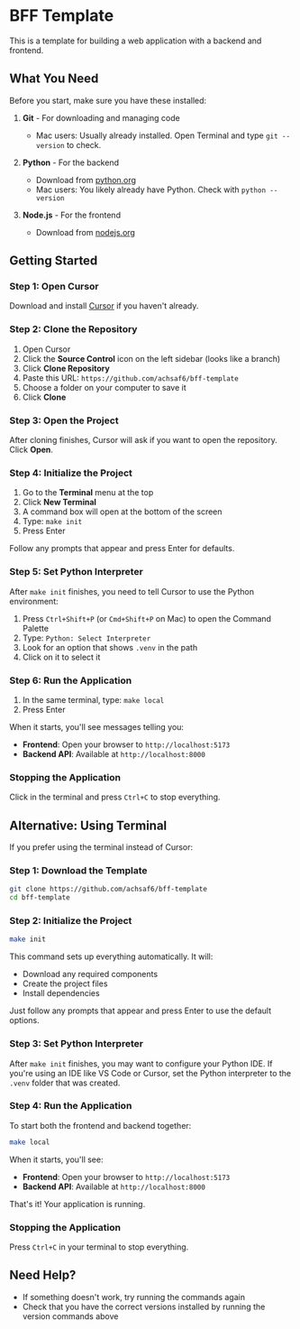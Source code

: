 # BFF Template

This is a template for building a web application with a backend and frontend.

## What You Need

Before you start, make sure you have these installed:

1. **Git** - For downloading and managing code
   - Mac users: Usually already installed. Open Terminal and type `git --version` to check.

2. **Python** - For the backend
   - Download from [python.org](https://www.python.org/downloads/)
   - Mac users: You likely already have Python. Check with `python --version`

3. **Node.js** - For the frontend
   - Download from [nodejs.org](https://nodejs.org/)

## Getting Started

### Step 1: Open Cursor

Download and install [Cursor](https://cursor.com/) if you haven't already.

### Step 2: Clone the Repository

1. Open Cursor
2. Click the **Source Control** icon on the left sidebar (looks like a branch)
3. Click **Clone Repository**
4. Paste this URL: `https://github.com/achsaf6/bff-template`
5. Choose a folder on your computer to save it
6. Click **Clone**

### Step 3: Open the Project

After cloning finishes, Cursor will ask if you want to open the repository. Click **Open**.

### Step 4: Initialize the Project

1. Go to the **Terminal** menu at the top
2. Click **New Terminal**
3. A command box will open at the bottom of the screen
4. Type: `make init`
5. Press Enter

Follow any prompts that appear and press Enter for defaults.

### Step 5: Set Python Interpreter

After `make init` finishes, you need to tell Cursor to use the Python environment:

1. Press `Ctrl+Shift+P` (or `Cmd+Shift+P` on Mac) to open the Command Palette
2. Type: `Python: Select Interpreter`
3. Look for an option that shows `.venv` in the path
4. Click on it to select it

### Step 6: Run the Application

1. In the same terminal, type: `make local`
2. Press Enter

When it starts, you'll see messages telling you:
- **Frontend**: Open your browser to `http://localhost:5173`
- **Backend API**: Available at `http://localhost:8000`

### Stopping the Application

Click in the terminal and press `Ctrl+C` to stop everything.

## Alternative: Using Terminal

If you prefer using the terminal instead of Cursor:

### Step 1: Download the Template

```bash
git clone https://github.com/achsaf6/bff-template
cd bff-template
```

### Step 2: Initialize the Project

```bash
make init
```

This command sets up everything automatically. It will:
- Download any required components
- Create the project files
- Install dependencies

Just follow any prompts that appear and press Enter to use the default options.

### Step 3: Set Python Interpreter

After `make init` finishes, you may want to configure your Python IDE. If you're using an IDE like VS Code or Cursor, set the Python interpreter to the `.venv` folder that was created.

### Step 4: Run the Application

To start both the frontend and backend together:

```bash
make local
```

When it starts, you'll see:
- **Frontend**: Open your browser to `http://localhost:5173`
- **Backend API**: Available at `http://localhost:8000`

That's it! Your application is running.

### Stopping the Application

Press `Ctrl+C` in your terminal to stop everything.

## Need Help?

- If something doesn't work, try running the commands again
- Check that you have the correct versions installed by running the version commands above